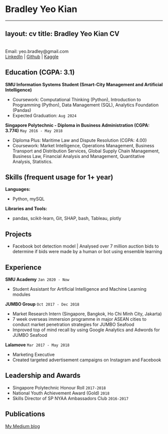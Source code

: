 # Bradley Yeo Kian
---
layout: cv
title: Bradley Yeo Kian CV
---
<br>
Email: yeo.bradley@gmail.com
<div id="webaddress">
<a href=https://www.linkedin.com/in/bradleyyeokian>LinkedIn</a>
| <a href="https://github.com/BradleyYeo">Github</a>
| <a href="https://www.kaggle.com/bradleyyeokian">Kaggle</a>
</div>

## Education (CGPA: 3.1)
**SMU Information Systems Student (Smart-City Management and Artificial Intelligence)**
- Coursework: Computational Thinking (Python), Introduction to Programming (Python), Data Management (SQL), Analytics Foundation (Pandas)
- Expected Graduation: `Aug 2024`
  </div>

**Singapore Polytechnic - Diploma in Business Administration (CGPA: 3.774)**
`May 2016 - May 2018`<br>
- Diploma Plus: Maritime Law and Dispute Resolution (CGPA: 4.00)
- Coursework:  Market Intelligence, Operations Management, Business Transport and Distribution Services, Global Supply Chain Management, Business Law, Financial Analysis and Management, Quantitative Analysis, Statistics.

## Skills (frequent usage for 1+ year)
**Languages:**  
- Python, mySQL
  </div>
**Libraries and Tools:**
- pandas, scikit-learn, Git, SHAP, bash, Tableau, plotly

## Projects

- Facebook bot detection model | Analysed over 7 million auction bids to determine if bids were made by a human or bot using ensemble learning

## Experience
**SMU Academy**
`Jan 2020 - Now`<br>
- Student Assistant for Artificial Intelligence and Machine Learning modules

**JUMBO Group**
`Oct 2017 - Dec 2018`<br>
- Market Research Intern (Singapore, Bangkok, Ho Chi Minh City, Jakarta) 
- 7 week overseas immersion programme in major ASEAN cities to conduct market penetration strategies for JUMBO Seafood
- Improved top of mind recall by using Google Analytics and Adwords for JUMBO Seafood

**Lalamove**
`Mar 2017 - May 2018`<br>
- Marketing Executive 
- Created targeted advertisement campaigns on Instagram and Facebook

## Leadership and Awards
- Singapore Polytechnic Honour Roll</div>
`2017-2018`<br>
- National Youth Achievement Award (Gold)</div>
`2018`<br>
- Skills Director of SP NYAA Ambassadors Club</div>
`2016-2017`<br>


## Publications
<a href=http://medium.com/@bradleyyeo>My Medium blog</a>

<!-- ### Footer

Last updated: Jan 2021 -->


